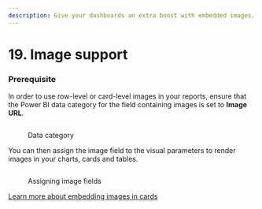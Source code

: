 ```yaml
---
description: Give your dashboards an extra boost with embedded images.
---
```


# 19. Image support

### Prerequisite

In order to use row-level or card-level images in your reports, ensure that the Power BI data category for the field containing images is set to **Image URL**.

<figure><img src="../../.gitbook/assets/image (529).png" alt=""><figcaption><p>Data category</p></figcaption></figure>

You can then assign the image field to the visual parameters to render images in your charts, cards and tables.

<figure><img src="../../.gitbook/assets/image (530).png" alt=""><figcaption><p>Assigning image fields</p></figcaption></figure>

[Learn more about embedding images in cards](images-in-cards.md)

